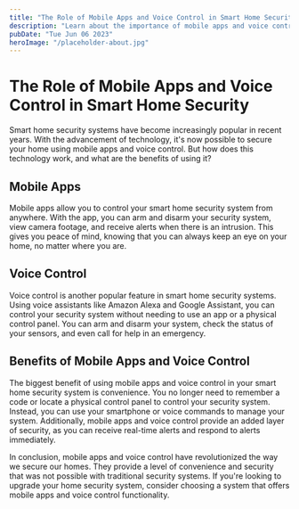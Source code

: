 ```yaml
---
title: "The Role of Mobile Apps and Voice Control in Smart Home Security"
description: "Learn about the importance of mobile apps and voice control in securing your smart home. Find out how they help enhance home security and keep your family safe."
pubDate: "Tue Jun 06 2023"
heroImage: "/placeholder-about.jpg"
---
```


# The Role of Mobile Apps and Voice Control in Smart Home Security

Smart home security systems have become increasingly popular in recent years. With the advancement of technology, it&#39;s now possible to secure your home using mobile apps and voice control. But how does this technology work, and what are the benefits of using it?

## Mobile Apps

Mobile apps allow you to control your smart home security system from anywhere. With the app, you can arm and disarm your security system, view camera footage, and receive alerts when there is an intrusion. This gives you peace of mind, knowing that you can always keep an eye on your home, no matter where you are.

## Voice Control

Voice control is another popular feature in smart home security systems. Using voice assistants like Amazon Alexa and Google Assistant, you can control your security system without needing to use an app or a physical control panel. You can arm and disarm your system, check the status of your sensors, and even call for help in an emergency.

## Benefits of Mobile Apps and Voice Control

The biggest benefit of using mobile apps and voice control in your smart home security system is convenience. You no longer need to remember a code or locate a physical control panel to control your security system. Instead, you can use your smartphone or voice commands to manage your system. Additionally, mobile apps and voice control provide an added layer of security, as you can receive real-time alerts and respond to alerts immediately.

In conclusion, mobile apps and voice control have revolutionized the way we secure our homes. They provide a level of convenience and security that was not possible with traditional security systems. If you&#39;re looking to upgrade your home security system, consider choosing a system that offers mobile apps and voice control functionality.